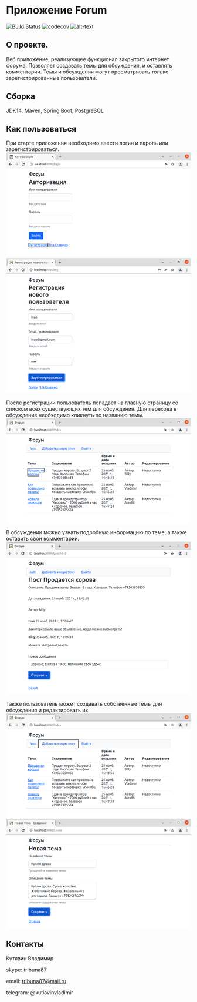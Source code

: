 # Приложение Forum
[![Build Status](https://app.travis-ci.com/kva-devops/job4j_forum.svg?branch=master)](https://app.travis-ci.com/kva-devops/job4j_forum)
[![codecov](https://codecov.io/gh/kva-devops/job4j_forum/branch/master/graph/badge.svg?token=zVF7WjMA8q)](https://codecov.io/gh/kva-devops/job4j_forum)
[![alt-text](https://img.shields.io/badge/-heroku-283e4a?style=flat&logo=heroku&logoColor=white)](https://secret-peak-96289.herokuapp.com/)

## О проекте. 
Веб приложение, реализующее функционал закрытого интернет форума.
Позволяет создавать темы для обсуждения, и оставлять комментарии.
Темы и обсуждения могут просматривать только зарегистрированные пользователи. 

## Сборка
JDK14, Maven, Spring Boot, PostgreSQL

## Как пользоваться
При старте приложения необходимо ввести логин и пароль или зарегистрироваться.
![loginStart](images/Selection_138.png)
![regStart](images/Selection_139.png)

После регистрации пользователь попадает на главную страницу со списком 
всех существующих тем для обсуждения. Для перехода в обсуждение необходимо кликнуть
по названию темы.
![mainPage](images/Selection_141.png)

В обсуждении можно узнать подробную информацию по теме, а также оставить свои комментарии.
![postAndComments](images/Selection_142.png)

Также пользователь может создавать собственные темы для обсуждения и редактировать их.
![mainNewTopicLink](images/Selection_143.png)
![createNewTopic](images/Selection_144.png)

## Контакты
Кутявин Владимир

skype: tribuna87

email: tribuna87@mail.ru

telegram: @kutiavinvladimir
